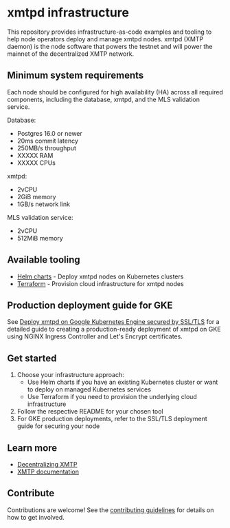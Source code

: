 # xmtpd infrastructure

This repository provides infrastructure-as-code examples and tooling to help node operators deploy and manage xmtpd nodes. xmtpd (XMTP daemon) is the node software that powers the testnet and will power the mainnet of the decentralized XMTP network.

## Minimum system requirements

Each node should be configured for high availability (HA) across all required components, including the database, xmtpd, and the MLS validation service.

Database:
- Postgres 16.0 or newer
- 20ms commit latency
- 250MB/s throughput
- XXXXX RAM
- XXXXX CPUs

xmtpd:
- 2vCPU
- 2GiB memory
- 1GB/s network link

MLS validation service:
- 2vCPU
- 512MiB memory

## Available tooling

- [Helm charts](./helm/README.md) - Deploy xmtpd nodes on Kubernetes clusters
- [Terraform](./terraform/README.md) - Provision cloud infrastructure for xmtpd nodes

## Production deployment guide for GKE

See [Deploy xmtpd on Google Kubernetes Engine secured by SSL/TLS](./doc/nginx-cert-gke.md) for a detailed guide to creating a production-ready deployment of xmtpd on GKE using NGINX Ingress Controller and Let's Encrypt certificates.

## Get started

1. Choose your infrastructure approach:
   - Use Helm charts if you have an existing Kubernetes cluster or want to deploy on managed Kubernetes services
   - Use Terraform if you need to provision the underlying cloud infrastructure
2. Follow the respective README for your chosen tool
3. For GKE production deployments, refer to the SSL/TLS deployment guide for securing your node

## Learn more

- [Decentralizing XMTP](https://xmtp.org/decentralizing-xmtp)
- [XMTP documentation](https://docs.xmtp.org)

## Contribute

Contributions are welcome! See the [contributing guidelines](CONTRIBUTING.md) for details on how to get involved.
